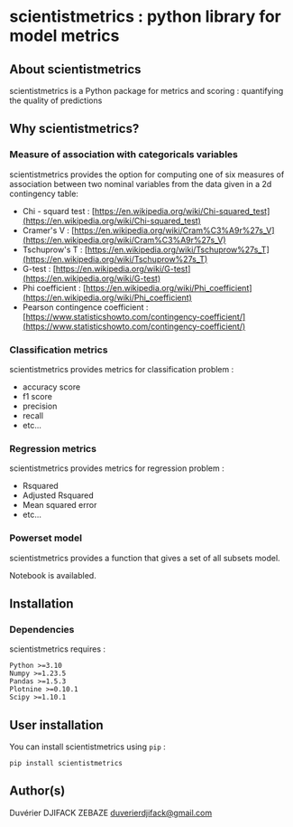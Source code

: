 # scientistmetrics : python library for model metrics

## About scientistmetrics

scientistmetrics is a Python package for metrics and scoring : quantifying the quality of predictions

## Why scientistmetrics?

### Measure of association with categoricals variables

scientistmetrics provides the option for computing one of six measures of association between two nominal variables from the data given in a 2d contingency table:

* Chi - squard test : [https://en.wikipedia.org/wiki/Chi-squared_test](https://en.wikipedia.org/wiki/Chi-squared_test)
* Cramer's V : [https://en.wikipedia.org/wiki/Cram%C3%A9r%27s_V](https://en.wikipedia.org/wiki/Cram%C3%A9r%27s_V)
* Tschuprow's T : [https://en.wikipedia.org/wiki/Tschuprow%27s_T](https://en.wikipedia.org/wiki/Tschuprow%27s_T)
* G-test : [https://en.wikipedia.org/wiki/G-test](https://en.wikipedia.org/wiki/G-test)
* Phi coefficient : [https://en.wikipedia.org/wiki/Phi_coefficient](https://en.wikipedia.org/wiki/Phi_coefficient)
* Pearson contingence coefficient : [https://www.statisticshowto.com/contingency-coefficient/](https://www.statisticshowto.com/contingency-coefficient/)

### Classification metrics

scientistmetrics provides metrics for classification problem :

* accuracy score
* f1 score
* precision
* recall
* etc...

### Regression metrics

scientistmetrics provides metrics for regression problem :

* Rsquared
* Adjusted Rsquared
* Mean squared error
* etc...

### Powerset model

scientistmetrics provides a function that gives a set of all subsets model.

Notebook is availabled.

## Installation

### Dependencies

scientistmetrics requires :

```
Python >=3.10
Numpy >=1.23.5
Pandas >=1.5.3
Plotnine >=0.10.1
Scipy >=1.10.1
```

## User installation

You can install scientistmetrics using `pip` :

```
pip install scientistmetrics
```

## Author(s)

Duvérier DJIFACK ZEBAZE [duverierdjifack@gmail.com](mailto:duverierdjifack@gmail.com)